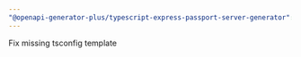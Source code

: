 ```yaml
---
"@openapi-generator-plus/typescript-express-passport-server-generator": patch
---
```


Fix missing tsconfig template
